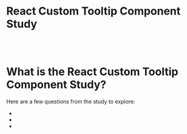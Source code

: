 # React Custom Tooltip Component Study

<br>
<br>

# What is the React Custom Tooltip Component Study?

Here are a few questions from the study to explore:

* [](#)
* [](#)
* [](#)

<br>
<br>

# 

<dl>
<dd>

</dd>
</dl>
